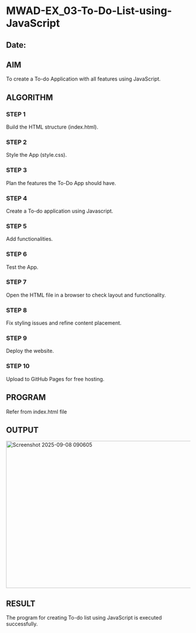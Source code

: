 # MWAD-EX_03-To-Do-List-using-JavaScript
## Date:

## AIM
To create a To-do Application with all features using JavaScript.

## ALGORITHM
### STEP 1
Build the HTML structure (index.html).

### STEP 2
Style the App (style.css).

### STEP 3
Plan the features the To-Do App should have.

### STEP 4
Create a To-do application using Javascript.

### STEP 5
Add functionalities.

### STEP 6
Test the App.

### STEP 7
Open the HTML file in a browser to check layout and functionality.

### STEP 8
Fix styling issues and refine content placement.

### STEP 9
Deploy the website.

### STEP 10
Upload to GitHub Pages for free hosting.

## PROGRAM

Refer from index.html file


## OUTPUT

<img width="1211" height="401" alt="Screenshot 2025-09-08 090605" src="https://github.com/user-attachments/assets/c06f0f9d-c4bd-4477-8f74-87a43a2453ef" />

## RESULT
The program for creating To-do list using JavaScript is executed successfully.
